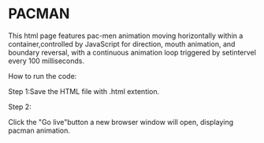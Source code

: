 # PACMAN

This html page features pac-men animation moving horizontally within a container,controlled by JavaScript for direction, mouth animation, and boundary reversal, with a continuous animation loop triggered by setintervel every 100 milliseconds.

How to run the code:

Step 1:Save the HTML file with .html extention.

Step 2:

Click the "Go live"button a new browser window will open, displaying pacman animation.

